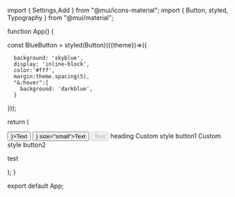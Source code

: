 import { Settings,Add } from "@mui/icons-material";
import { Button, styled, Typography } from "@mui/material";

function App() {

const BlueButton = styled(Button)(({theme})=>({

      background: 'skyblue',
      display: 'inline-block',
      color:'#fff',
      margin:theme.spacing(5),
      "&:hover":{
        background: 'darkblue',
      }

}));

return (

<div className="App">
<Button variant="text" startIcon={<Add/>}>Text</Button>
<Button variant="contained" color="otherColor" startIcon={<Settings/>} size="small">Text</Button>
<Button variant="outlined" disabled>Text</Button>
<Typography variant="h1" component="h2">
heading
</Typography>
<BlueButton variant="contained">
Custom style button1
</BlueButton>
<BlueButton variant="outlined">
Custom style button2
</BlueButton>
<p>test</p>
</div>
);
}

export default App;
